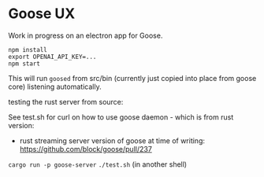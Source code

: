 # Goose UX

Work in progress on an electron app for Goose. 

```
npm install
export OPENAI_API_KEY=...
npm start
```

This will run `goosed` from src/bin (currently just copied into place from goose core) listening automatically.

testing the rust server from source: 

See test.sh for curl on how to use goose daemon - which is from rust version: 

* rust streaming server version of goose at time of writing: https://github.com/block/goose/pull/237

`cargo run -p goose-server`
`./test.sh` (in another shell)